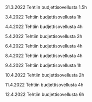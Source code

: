 31.3.2022 Tehtiin budjettisovellusta 1.5h
 
3.4.2022 Tehtiin budjettisovellusta 1h

4.4.2022 Tehtiin budjettisovellusta 4h

5.4.2022 Tehtiin budjettisovellusta 2h

6.4.2022 Tehtiin budjettisovellusta 4h

8.4.2022 Tehtiin budjettisovellusta 4h

9.4.2022 Tehtiin budjettisovellusta 1h

10.4.2022 Tehtiin budjettisovellusta 2h

11.4.2022 Tehtiin budjettisovellusta 4h

12.4.2022 Tehtiin budjettisovellusta 6h
